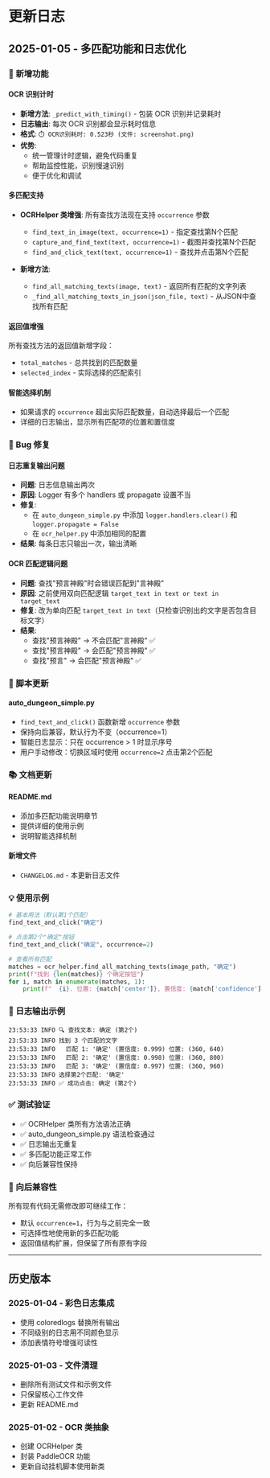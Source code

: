 # 更新日志

## 2025-01-05 - 多匹配功能和日志优化

### 🎯 新增功能

#### OCR 识别计时
- **新增方法**: `_predict_with_timing()` - 包装 OCR 识别并记录耗时
- **日志输出**: 每次 OCR 识别都会显示耗时信息
- **格式**: `⏱️ OCR识别耗时: 0.523秒 (文件: screenshot.png)`
- **优势**:
  - 统一管理计时逻辑，避免代码重复
  - 帮助监控性能，识别慢速识别
  - 便于优化和调试

#### 多匹配支持
- **OCRHelper 类增强**: 所有查找方法现在支持 `occurrence` 参数
  - `find_text_in_image(text, occurrence=1)` - 指定查找第N个匹配
  - `capture_and_find_text(text, occurrence=1)` - 截图并查找第N个匹配
  - `find_and_click_text(text, occurrence=1)` - 查找并点击第N个匹配

- **新增方法**:
  - `find_all_matching_texts(image, text)` - 返回所有匹配的文字列表
  - `_find_all_matching_texts_in_json(json_file, text)` - 从JSON中查找所有匹配

#### 返回值增强
所有查找方法的返回值新增字段：
- `total_matches` - 总共找到的匹配数量
- `selected_index` - 实际选择的匹配索引

#### 智能选择机制
- 如果请求的 `occurrence` 超出实际匹配数量，自动选择最后一个匹配
- 详细的日志输出，显示所有匹配项的位置和置信度

### 🐛 Bug 修复

#### 日志重复输出问题
- **问题**: 日志信息输出两次
- **原因**: Logger 有多个 handlers 或 propagate 设置不当
- **修复**:
  - 在 `auto_dungeon_simple.py` 中添加 `logger.handlers.clear()` 和 `logger.propagate = False`
  - 在 `ocr_helper.py` 中添加相同的配置
- **结果**: 每条日志只输出一次，输出清晰

#### OCR 匹配逻辑问题
- **问题**: 查找"预言神殿"时会错误匹配到"言神殿"
- **原因**: 之前使用双向匹配逻辑 `target_text in text or text in target_text`
- **修复**: 改为单向匹配 `target_text in text`（只检查识别出的文字是否包含目标文字）
- **结果**:
  - 查找"预言神殿" → 不会匹配"言神殿" ✅
  - 查找"预言神殿" → 会匹配"预言神殿" ✅
  - 查找"预言" → 会匹配"预言神殿" ✅

### 🔧 脚本更新

#### auto_dungeon_simple.py
- `find_text_and_click()` 函数新增 `occurrence` 参数
- 保持向后兼容，默认行为不变（occurrence=1）
- 智能日志显示：只在 occurrence > 1 时显示序号
- 用户手动修改：切换区域时使用 `occurrence=2` 点击第2个匹配

### 📚 文档更新

#### README.md
- 添加多匹配功能说明章节
- 提供详细的使用示例
- 说明智能选择机制

#### 新增文件
- `CHANGELOG.md` - 本更新日志文件

### 💡 使用示例

```python
# 基本用法（默认第1个匹配）
find_text_and_click("确定")

# 点击第2个"确定"按钮
find_text_and_click("确定", occurrence=2)

# 查看所有匹配
matches = ocr_helper.find_all_matching_texts(image_path, "确定")
print(f"找到 {len(matches)} 个确定按钮")
for i, match in enumerate(matches, 1):
    print(f"  {i}. 位置: {match['center']}, 置信度: {match['confidence']:.3f}")
```

### 🎨 日志输出示例

```
23:53:33 INFO 🔍 查找文本: 确定 (第2个)
23:53:33 INFO 找到 3 个匹配的文字
23:53:33 INFO   匹配 1: '确定' (置信度: 0.999) 位置: (360, 640)
23:53:33 INFO   匹配 2: '确定' (置信度: 0.998) 位置: (360, 800)
23:53:33 INFO   匹配 3: '确定' (置信度: 0.997) 位置: (360, 960)
23:53:33 INFO 选择第2个匹配: '确定'
23:53:33 INFO ✅ 成功点击: 确定 (第2个)
```

### ✅ 测试验证

- ✅ OCRHelper 类所有方法语法正确
- ✅ auto_dungeon_simple.py 语法检查通过
- ✅ 日志输出无重复
- ✅ 多匹配功能正常工作
- ✅ 向后兼容性保持

### 🔄 向后兼容性

所有现有代码无需修改即可继续工作：
- 默认 `occurrence=1`，行为与之前完全一致
- 可选择性地使用新的多匹配功能
- 返回值结构扩展，但保留了所有原有字段

---

## 历史版本

### 2025-01-04 - 彩色日志集成
- 使用 coloredlogs 替换所有输出
- 不同级别的日志用不同颜色显示
- 添加表情符号增强可读性

### 2025-01-03 - 文件清理
- 删除所有测试文件和示例文件
- 只保留核心工作文件
- 更新 README.md

### 2025-01-02 - OCR 类抽象
- 创建 OCRHelper 类
- 封装 PaddleOCR 功能
- 更新自动挂机脚本使用新类

